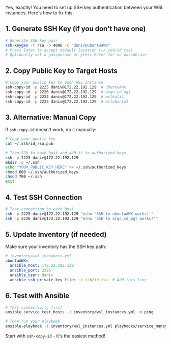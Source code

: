 Yes, exactly! You need to set up SSH key authentication between your WSL instances. Here's how to fix this:

## **1. Generate SSH Key (if you don't have one)**

```bash
# Generate SSH key pair
ssh-keygen -t rsa -b 4096 -C "daniv@ubuntuAWX"
# Press Enter to accept default location (~/.ssh/id_rsa)
# Optionally set a passphrase or press Enter for no passphrase
```

## **2. Copy Public Key to Target Hosts**

```bash
# Copy your public key to each WSL instance
ssh-copy-id -p 2225 daniv@172.22.192.129  # ubuntuAWX
ssh-copy-id -p 2226 daniv@172.22.192.129  # argo_cd_mgt
ssh-copy-id -p 2224 daniv@172.22.192.129  # wslkali1
ssh-copy-id -p 2223 daniv@172.22.192.129  # wslubuntu1
```

## **3. Alternative: Manual Copy**

If `ssh-copy-id` doesn't work, do it manually:

```bash
# Copy your public key
cat ~/.ssh/id_rsa.pub

# Then SSH to each host and add it to authorized_keys
ssh -p 2225 daniv@172.22.192.129
mkdir -p ~/.ssh
echo "YOUR_PUBLIC_KEY_HERE" >> ~/.ssh/authorized_keys
chmod 600 ~/.ssh/authorized_keys
chmod 700 ~/.ssh
exit
```

## **4. Test SSH Connection**

```bash
# Test connection to each host
ssh -p 2225 daniv@172.22.192.129 "echo 'SSH to ubuntuAWX works!'"
ssh -p 2226 daniv@172.22.192.129 "echo 'SSH to argo_cd_mgt works!'"
```

## **5. Update Inventory (if needed)**

Make sure your inventory has the SSH key path:

```yaml
# inventory/wsl_instances.yml
ubuntuAWX:
  ansible_host: 172.22.192.129
  ansible_port: 2225
  ansible_user: daniv
  ansible_ssh_private_key_file: ~/.ssh/id_rsa  # Add this line
```

## **6. Test with Ansible**

```bash
# Test connectivity first
ansible service_test_hosts -i inventory/wsl_instances.yml -m ping

# Then run your playbook
ansible-playbook -i inventory/wsl_instances.yml playbooks/service_management.yml --limit service_test_hosts
```

Start with `ssh-copy-id` - it's the easiest method!